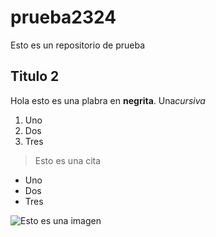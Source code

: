 # prueba2324
Esto es un repositorio de prueba

## Titulo 2

Hola esto es una plabra en **negrita**. Una*cursiva*

1. Uno 
2. Dos
3. Tres

> Esto es una cita 

* Uno 
* Dos
* Tres

![Esto es una imagen](https://www.google.com/url?sa=i&url=https%3A%2F%2Flinux.fandom.com%2Fes%2Fwiki%2FTux&psig=AOvVaw0DgW-oz6uLPnNNSJwADSGA&ust=1695367667745000&source=images&cd=vfe&opi=89978449&ved=0CBAQjRxqFwoTCJDDnO-Wu4EDFQAAAAAdAAAAABAE)

